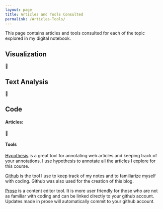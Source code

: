 ```yaml
---
layout: page
title: Articles and Tools Consulted 
permalink: /Articles-Tools/
---
```


This page contains articles and tools consulted for each of the topic explored in my digital notebook. 

## Visualization
🚧

## Text Analysis
🚧

## Code

#### Articles:
🚧
#### Tools
[Hypothesis](https://web.hypothes.is/)
  is a great tool for annotating web articles and keeping track of your annotations. I use hypothesis to annotate all the articles I explore for this course.

[Github](http://github.com)
  is the tool I use to keep track of my notes and to familiarize myself with coding. Github was also used for the creation of this blog. 

[Prose](prose.io)
  is a content editor tool. It is more user friendly for those who are not as familiar with coding and can be linked directly to your github account. Updates made in prose will automatically commit to your github account. 
